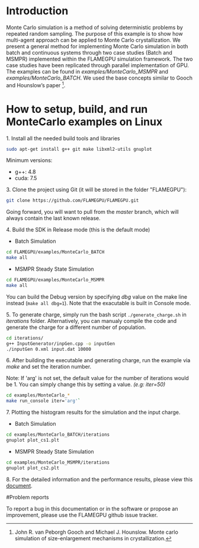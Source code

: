 # Introduction

Monte Carlo simulation is a method of solving deterministic problems by repeated random sampling. The purpose of this example is to show how multi-agent approach can be applied to Monte Carlo crystallization. We present a general method for implementing Monte Carlo simulation in both batch and continuous systems through two case studies (Batch and MSMPR) implemented within the FLAMEGPU simulation framework. The two case studies have been replicated through parallel implementation of GPU. The examples can be found in _examples/MonteCarlo_MSMPR_ and _examples/MonteCarlo_BATCH_. We used the base concepts similar to Gooch and Hounslow’s paper [^1].

# How to setup, build, and run MonteCarlo examples on Linux

1\. Install all the needed build tools and libraries  

```bash
sudo apt-get install g++ git make libxml2-utils gnuplot
```

Minimum versions:
- g++: 4.8
- cuda: 7.5

3\. Clone the project using Git (it will be stored in the folder "FLAMEGPU"):  

```bash
git clone https://github.com/FLAMEGPU/FLAMEGPU.git
```

Going forward, you will want to pull from the _master_ branch, which will always contain the last known release.

4\. Build the SDK in Release mode (this is the default mode)

- Batch Simulation
```bash
cd FLAMEGPU/examples/MonteCarlo_BATCH
make all
```
- MSMPR Steady State Simulation
```bash
cd FLAMEGPU/examples/MonteCarlo_MSMPR
make all
```

You can build the Debug version by specifying _dbg_ value on the make line instead (`make all dbg=1`). Note that the exacutable is built in Console mode.

5\. To generate charge, simply run the bash script `./generate_charge.sh` in _iterations_ folder. Alternatively, you can manualy compile the code and generate the charge for a different number of population.

```bash
cd iterations/
g++ InputGenerator/inpGen.cpp -o inputGen
./inputGen 0.xml input.dat 10000
```

6\. After building the executable and generating charge, run the example via _make_ and set the iteration number.

Note: If 'arg' is not set, the default value for the number of iterations would be 1. You can simply change this by setting a value. _(e.g: iter=50)_

```bash
cd examples/MonteCarlo_*
make run_console iter='arg'`
```

7\. Plotting the histogram results for the simulation and the input charge.

- Batch Simulation
```bash
cd examples/MonteCarlo_BATCH/iterations
gnuplot plot_cs1.plt
```
- MSMPR Steady State Simulation
```bash
cd examples/MonteCarlo_MSMPR/iterations
gnuplot plot_cs2.plt
```

8\. For the detailed information and the performance results, please view this [document](FLAMEGPU/doc/Notes_on_Monte_Carlo_Simulation.pdf).

#Problem reports

To report a bug in this documentation or in the software or propose an improvement, please use the FLAMEGPU github issue tracker.
[^1]: John R. van Peborgh Gooch and Michael J. Hounslow. Monte carlo simulation of size-enlargement mechanisms in crystallization.